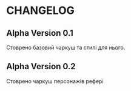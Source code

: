 # CHANGELOG

## Alpha Version 0.1

Стоврено базовий чаркуш та стилі для нього.

## Alpha Version 0.2

Стоврено чаркуш персонажів рефері
